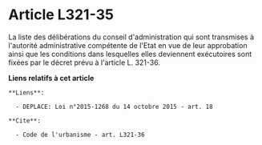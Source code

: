 # Article L321-35

La liste des délibérations du conseil d'administration qui sont transmises à l'autorité administrative compétente de l'Etat
en vue de leur approbation ainsi que les conditions dans lesquelles elles deviennent exécutoires sont fixées par le décret
prévu à l'article L. 321-36.

**Liens relatifs à cet article**

	**Liens**:

	  - DEPLACE: Loi n°2015-1268 du 14 octobre 2015 - art. 18

	**Cite**:

	  - Code de l'urbanisme - art. L321-36
